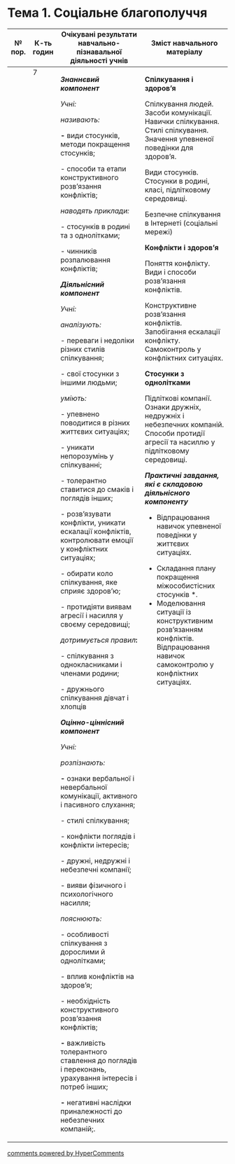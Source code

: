 <div id="hypercomments_widget" class="js-hypercomments-widget invisible"></div>

# Тема 1. Соціальне благополуччя

<table>
  <tr>
    <td width="10%" align="center"><b>№ пор.</b></td>
    <td width="10%" align="center"><b>К-ть годин</b></td>
    <td width="40%" align="center"><b>Очікувані результати навчально-пізнавальної діяльності учнів</b></td>
    <td width="40%" align="center"><b>Зміст навчального матеріалу</b></td>
  </tr>
<tbody>
  <tr>
<td width="10%" style="vertical-align:top !important;"></td>
<td width="10%" style="vertical-align:top !important;">7</td>
    <td width="40%" style="vertical-align:top !important;">
<p><strong><em>Знаннєвий компонент</em></strong></p>
<p><em>Учні:</em></p>
<p><em>називають:</em></p>
<p><strong>- </strong>види стосунків, методи покращення&nbsp;&nbsp; стосунків;</p>
<p>- способи та етапи конструктивного розв&rsquo;язання конфліктів;</p>
<p><em>наводять приклади:</em></p>
<p>- стосунків в родині та з однолітками;</p>
<p>- чинників розпалювання конфліктів;</p>
<p><strong><em>Діяльнісний компонент</em></strong></p>
<p><em>Учні:</em></p>
<p><em>аналізують:</em></p>
<p>- переваги і недоліки різних стилів спілкування;</p>
<p>- свої стосунки з іншими людьми;</p>
<p><em>уміють:</em></p>
<p>- упевнено поводитися в різних життєвих ситуаціях;</p>
<p>- уникати непорозумінь у спілкуванні;</p>
<p>- толерантно ставитися до смаків і поглядів інших;</p>
<p>- розв&rsquo;язувати конфлікти, уникати ескалації конфліктів, контролювати емоції у конфліктних ситуаціях;</p>
<p>- обирати коло спілкування, яке сприяє здоров&rsquo;ю;</p>
<p>- протидіяти виявам агресії і насилля у своєму середовищі;</p>
<p><em>дотримується правил</em><strong>: </strong></p>
<p>- спілкування з однокласниками і членами родини;</p>
<p>- дружнього спілкування дівчат і хлопців</p>
<p><strong><em>Оцінно-ціннісний компонент</em></strong></p>
<p><em>Учні:</em></p>
<p><em>розпізнають:</em></p>
<p><strong>- </strong>ознаки вербальної і невербальної&nbsp;&nbsp; комунікації, активного і пасивного слухання;</p>
<p>- стилі спілкування;</p>
<p>- конфлікти поглядів і конфлікти інтересів;</p>
<p>- дружні, недружні і небезпечні компанії;</p>
<p>- вияви фізичного і психологічного насилля;</p>
<p><em>пояснюють:</em> &nbsp;</p>
<p>- особливості спілкування з дорослими й однолітками;</p>
<p>- вплив конфліктів на здоров&rsquo;я;</p>
<p>- необхідність конструктивного розв&rsquo;язання конфліктів;</p>
<p><strong>- </strong>важливість толерантного ставлення до поглядів і переконань, урахування інтересів і потреб інших;</p>
<p><strong>- </strong>негативні наслідки приналежності до небезпечних компаній;.</p>
</td>
    <td width="40%" style="vertical-align:top !important;">
<p><strong>Спілкування і здоров&rsquo;я</strong></p>
<p>Спілкування людей. Засоби комунікації. Навички спілкування. Стилі спілкування. Значення упевненої поведінки для здоров&rsquo;я.</p>
<p>Види стосунків. Стосунки в родині, класі, підлітковому середовищі.</p>
<p>Безпечне спілкування в Інтернеті (соціальні мережі)</p>
<p><strong>Конфлікти і здоров&rsquo;я</strong></p>
<p>Поняття конфлікту. Види і способи розв&rsquo;язання конфліктів.</p>
<p>Конструктивне розв&rsquo;язання конфліктів. Запобігання ескалації конфлікту. Самоконтроль у конфліктних ситуаціях.</p>
<p><strong>Стосунки з однолітками</strong></p>
<p>Підліткові компанії. Ознаки дружніх, недружніх і небезпечних компаній. Способи протидії агресії та насиллю у підлітковому середовищі.</p>
<p><strong><em>Практичні завдання, які є складовою діяльнісного компоненту</em></strong></p>
<ul>
<li>Відпрацювання навичок упевненої поведінки у життєвих ситуаціях.</li>
</ul>
<ul>
<li>Складання плану покращення міжособистісних стосунків *.</li>
<li>Моделювання ситуації із конструктивним розв&rsquo;язанням конфліктів. Відпрацювання навичок самоконтролю у конфліктних ситуаціях.</li>
</ul>
 </td>
  </tr>
</tbody>
</table>

<div class="js-hypercomments-container">
<a href="http://hypercomments.com" class="hc-link" title="comments widget">comments powered by HyperComments</a>
</div>